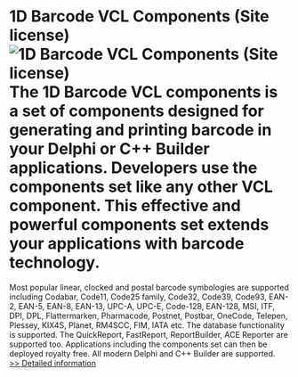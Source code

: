 # 1D Barcode VCL Components (Site license)<br />![1D Barcode VCL Components (Site license)](https://mycommerce.akamaized.net/api/pimages/P300423281/BIG/300423281.PNG)<br />The 1D Barcode VCL components is a set of components designed for generating and printing barcode in your Delphi or C++ Builder applications. Developers use the components set like any other VCL component. This effective and powerful components set extends your applications with barcode technology.
Most popular linear, clocked and postal barcode symbologies are supported including Codabar, Code11, Code25 family, Code32, Code39, Code93, EAN-2, EAN-5, EAN-8, EAN-13, UPC-A, UPC-E, Code-128, EAN-128, MSI, ITF, DPI, DPL, Flattermarken, Pharmacode, Postnet, Postbar, OneCode, Telepen, Plessey, KIX4S, Planet, RM4SCC, FIM, IATA etc.
The database functionality is supported. The QuickReport, FastReport, ReportBuilder, ACE Reporter are supported too.
Applications including the components set can then be deployed royalty free. All modern Delphi and C++ Builder are supported.<br />[>> Detailed information](https://secure.shareit.com/shareit/product.html?productid=300423281&affiliateid=200057808)